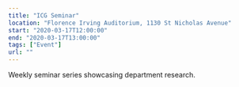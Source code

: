 ```yaml
---
title: "ICG Seminar"
location: "Florence Irving Auditorium, 1130 St Nicholas Avenue"
start: "2020-03-17T12:00:00"
end: "2020-03-17T13:00:00"
tags: ["Event"]
url: ""
---
```


Weekly seminar series showcasing department research.

<!-- endexcerpt -->
